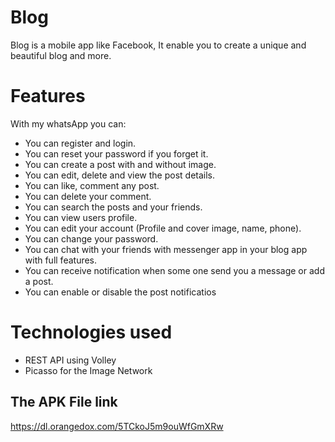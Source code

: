 # Blog
Blog is a mobile app like Facebook, It enable you to create a unique and beautiful blog and more.  

# Features
With my whatsApp you can:

* You can register and login.
* You can reset your password if you forget it.
* You can create a post with and without image.
* You can edit, delete and view the post details.
* You can like, comment any post.
* You can delete your comment.
* You can search the posts and your friends.
* You can view users profile.
* You can edit your account (Profile and cover image, name, phone).
* You can change your password.
* You can chat with your friends with messenger app in your blog app with full features.
* You can receive notification when some one send you a message or add a post.
* You can enable or disable the post notificatios 

# Technologies used

* REST API using Volley
* Picasso for the Image Network

## The APK File link
https://dl.orangedox.com/5TCkoJ5m9ouWfGmXRw


